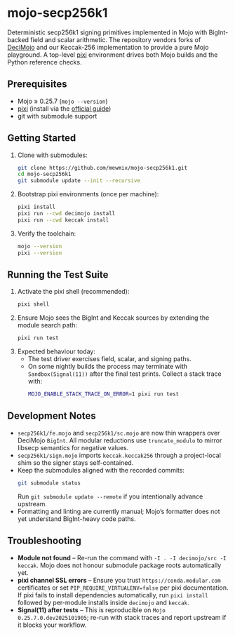 # mojo-secp256k1

Deterministic secp256k1 signing primitives implemented in Mojo with BigInt-backed field and scalar arithmetic. The repository vendors forks of [DeciMojo](https://github.com/forfudan/decimojo) and our Keccak-256 implementation to provide a pure Mojo playground. A top-level [pixi](https://pixi.sh) environment drives both Mojo builds and the Python reference checks.

## Prerequisites
- Mojo ≥ 0.25.7 (`mojo --version`)
- [pixi](https://pixi.sh) (install via the [official guide](https://pixi.sh/latest/#installation))
- git with submodule support

## Getting Started
1. Clone with submodules:
   ```sh
   git clone https://github.com/mewmix/mojo-secp256k1.git
   cd mojo-secp256k1
   git submodule update --init --recursive
   ```
2. Bootstrap pixi environments (once per machine):
   ```sh
   pixi install
   pixi run --cwd decimojo install
   pixi run --cwd keccak install
   ```
3. Verify the toolchain:
   ```sh
   mojo --version
   pixi --version
   ```

## Running the Test Suite
1. Activate the pixi shell (recommended):
   ```sh
   pixi shell
   ```
2. Ensure Mojo sees the BigInt and Keccak sources by extending the module search path:
   ```sh
   pixi run test
   ```
3. Expected behaviour today:
   - The test driver exercises field, scalar, and signing paths.
   - On some nightly builds the process may terminate with `Sandbox(Signal(11))` after the final test prints. Collect a stack trace with:
     ```sh
     MOJO_ENABLE_STACK_TRACE_ON_ERROR=1 pixi run test
     ```

## Development Notes
- `secp256k1/fe.mojo` and `secp256k1/sc.mojo` are now thin wrappers over DeciMojo `BigInt`. All modular reductions use `truncate_modulo` to mirror libsecp semantics for negative values.
- `secp256k1/sign.mojo` imports `keccak.keccak256` through a project-local shim so the signer stays self-contained.
- Keep the submodules aligned with the recorded commits:
  ```sh
  git submodule status
  ```
  Run `git submodule update --remote` if you intentionally advance upstream.
- Formatting and linting are currently manual; Mojo’s formatter does not yet understand BigInt-heavy code paths.

## Troubleshooting
- **Module not found** – Re-run the command with `-I . -I decimojo/src -I keccak`. Mojo does not honour submodule package roots automatically yet.
- **pixi channel SSL errors** – Ensure you trust `https://conda.modular.com` certificates or set `PIP_REQUIRE_VIRTUALENV=false` per pixi documentation. If pixi fails to install dependencies automatically, run `pixi install` followed by per-module installs inside `decimojo` and `keccak`.
- **Signal(11) after tests** – This is reproducible on `Mojo 0.25.7.0.dev2025101905`; re-run with stack traces and report upstream if it blocks your workflow.
